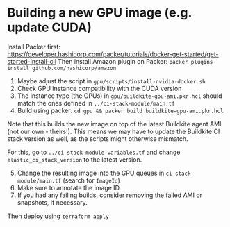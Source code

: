 # Building a new GPU image (e.g. update CUDA)
Install Packer first: https://developer.hashicorp.com/packer/tutorials/docker-get-started/get-started-install-cli
Then install Amazon plugin on Packer: `packer plugins install github.com/hashicorp/amazon`

1. Maybe adjust the script in `gpu/scripts/install-nvidia-docker.sh`
2. Check GPU instance compatibility with the CUDA version
3. The instance type (the GPUs) in `gpu/buildkite-gpu-ami.pkr.hcl` should match the ones defined in `../ci-stack-module/main.tf`
4. Build using packer: `cd gpu && packer build buildkite-gpu-ami.pkr.hcl`

Note that this builds the new image on top of the latest Buildkite agent AMI (not our own - theirs!).
This means we may have to update the Buildkite CI stack version as well, as the scripts might
otherwise mismatch.

For this, go to `../ci-stack-module-variables.tf` and change `elastic_ci_stack_version` to the
latest version.

5. Change the resulting image into the GPU queues in `ci-stack-module/main.tf` (search for `ImageId`)
6. Make sure to annotate the image ID.
7. If you had any failing builds, consider removing the failed AMI or snapshots, if necessary.

Then deploy using `terraform apply`
